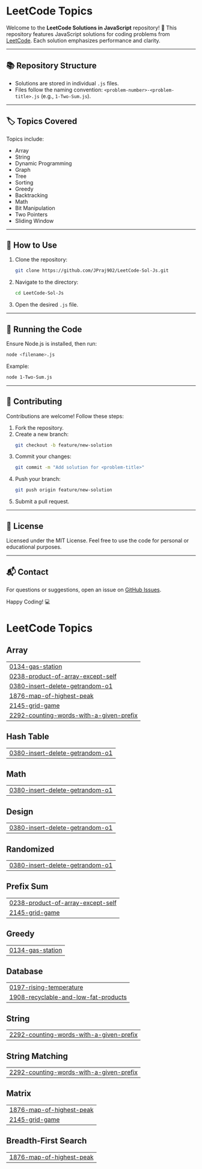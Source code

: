 # LeetCode Topics
<!---LeetCode Topics start-->
Welcome to the **LeetCode Solutions in JavaScript** repository! 🚀 This repository features JavaScript solutions for coding problems from [LeetCode](https://leetcode.com/). Each solution emphasizes performance and clarity.

---

## 📚 Repository Structure

- Solutions are stored in individual `.js` files.
- Files follow the naming convention: `<problem-number>-<problem-title>.js` (e.g., `1-Two-Sum.js`).

---

## 🏷️ Topics Covered

Topics include:

- Array
- String
- Dynamic Programming
- Graph
- Tree
- Sorting
- Greedy
- Backtracking
- Math
- Bit Manipulation
- Two Pointers
- Sliding Window

---

## 📝 How to Use

1. Clone the repository:
   ```bash
   git clone https://github.com/JPraj902/LeetCode-Sol-Js.git
   ```
2. Navigate to the directory:
   ```bash
   cd LeetCode-Sol-Js
   ```
3. Open the desired `.js` file.

---

## 🔧 Running the Code

Ensure Node.js is installed, then run:
```bash
node <filename>.js
```
Example:
```bash
node 1-Two-Sum.js
```

---

## 🌟 Contributing

Contributions are welcome! Follow these steps:

1. Fork the repository.
2. Create a new branch:
   ```bash
   git checkout -b feature/new-solution
   ```
3. Commit your changes:
   ```bash
   git commit -m "Add solution for <problem-title>"
   ```
4. Push your branch:
   ```bash
   git push origin feature/new-solution
   ```
5. Submit a pull request.

---

## 📄 License

Licensed under the MIT License. Feel free to use the code for personal or educational purposes.

---

## 📬 Contact

For questions or suggestions, open an issue on [GitHub Issues](https://github.com/JPraj902/LeetCode-Sol-Js/issues).

Happy Coding! 💻

<!---LeetCode Topics Start-->
# LeetCode Topics
## Array
|  |
| ------- |
| [0134-gas-station](https://github.com/JPraj902/LeetCode-Sol-Js/tree/master/0134-gas-station) |
| [0238-product-of-array-except-self](https://github.com/JPraj902/LeetCode-Sol-Js/tree/master/0238-product-of-array-except-self) |
| [0380-insert-delete-getrandom-o1](https://github.com/JPraj902/LeetCode-Sol-Js/tree/master/0380-insert-delete-getrandom-o1) |
| [1876-map-of-highest-peak](https://github.com/JPraj902/LeetCode-Sol-Js/tree/master/1876-map-of-highest-peak) |
| [2145-grid-game](https://github.com/JPraj902/LeetCode-Sol-Js/tree/master/2145-grid-game) |
| [2292-counting-words-with-a-given-prefix](https://github.com/JPraj902/LeetCode-Sol-Js/tree/master/2292-counting-words-with-a-given-prefix) |
## Hash Table
|  |
| ------- |
| [0380-insert-delete-getrandom-o1](https://github.com/JPraj902/LeetCode-Sol-Js/tree/master/0380-insert-delete-getrandom-o1) |
## Math
|  |
| ------- |
| [0380-insert-delete-getrandom-o1](https://github.com/JPraj902/LeetCode-Sol-Js/tree/master/0380-insert-delete-getrandom-o1) |
## Design
|  |
| ------- |
| [0380-insert-delete-getrandom-o1](https://github.com/JPraj902/LeetCode-Sol-Js/tree/master/0380-insert-delete-getrandom-o1) |
## Randomized
|  |
| ------- |
| [0380-insert-delete-getrandom-o1](https://github.com/JPraj902/LeetCode-Sol-Js/tree/master/0380-insert-delete-getrandom-o1) |
## Prefix Sum
|  |
| ------- |
| [0238-product-of-array-except-self](https://github.com/JPraj902/LeetCode-Sol-Js/tree/master/0238-product-of-array-except-self) |
| [2145-grid-game](https://github.com/JPraj902/LeetCode-Sol-Js/tree/master/2145-grid-game) |
## Greedy
|  |
| ------- |
| [0134-gas-station](https://github.com/JPraj902/LeetCode-Sol-Js/tree/master/0134-gas-station) |
## Database
|  |
| ------- |
| [0197-rising-temperature](https://github.com/JPraj902/LeetCode-Sol-Js/tree/master/0197-rising-temperature) |
| [1908-recyclable-and-low-fat-products](https://github.com/JPraj902/LeetCode-Sol-Js/tree/master/1908-recyclable-and-low-fat-products) |
## String
|  |
| ------- |
| [2292-counting-words-with-a-given-prefix](https://github.com/JPraj902/LeetCode-Sol-Js/tree/master/2292-counting-words-with-a-given-prefix) |
## String Matching
|  |
| ------- |
| [2292-counting-words-with-a-given-prefix](https://github.com/JPraj902/LeetCode-Sol-Js/tree/master/2292-counting-words-with-a-given-prefix) |
## Matrix
|  |
| ------- |
| [1876-map-of-highest-peak](https://github.com/JPraj902/LeetCode-Sol-Js/tree/master/1876-map-of-highest-peak) |
| [2145-grid-game](https://github.com/JPraj902/LeetCode-Sol-Js/tree/master/2145-grid-game) |
## Breadth-First Search
|  |
| ------- |
| [1876-map-of-highest-peak](https://github.com/JPraj902/LeetCode-Sol-Js/tree/master/1876-map-of-highest-peak) |
<!---LeetCode Topics End-->